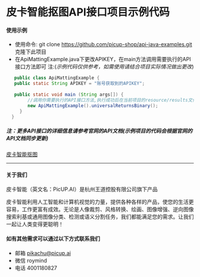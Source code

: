 # 皮卡智能抠图API接口项目示例代码

#### 使用示例
- 使用命令: git clone https://github.com/picup-shop/api-java-examples.git 克隆下此项目
- 在ApiMattingExample.java下更改APIKEY，在main方法调用需要执行的API接口方法即可 注:(*示例代码仅供参考，如需使用请结合项目实际情况做出更改*)
```java
   public class ApiMattingExample {
   public static String APIKEY = "账号获取到的APIKEY";
   
   public static void main (String args[]) {
        //调用你需要执行的API接口方法,执行成功后在当前项目的resource/results文件下即可看到结果数据
        new ApiMattingExample().universalReturnsBinary();
     }
  }
```

##### 注：更多API接口的详细信息请参考官网的API文档(示例项目的代码会根据官网的API文档同步更新)
[皮卡智能抠图](http://www.picup.shop/apidoc-image-matting.html)

---
#### 关于我们
皮卡智能（英文名：PicUP.AI）是杭州王道控股有限公司旗下产品

皮卡智能利用人工智能和计算机视觉的力量，提供各种各样的产品，使您的生活更容易，工作更富有成效。无论是人像裁剪、风格转换、绘画、图像增强、逆向图像搜索利基或通用图像分类、检测或语义分割任务，我们都能满足您的需求。让我们一起让人类变得更聪明！

#### 如有其他需求可以通过以下方式联系我们
- 邮箱
pikachu@picup.ai
- 微信
roymind
- 电话
4001180827
